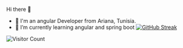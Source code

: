
<!--
**habibfiras/habibfiras** is a ✨ _special_ ✨ repository because its `README.md` (this file) appears on your GitHub profile.

Here are some ideas to get you started:

- 🔭 I’m currently working on ...
- 🌱 I’m currently learning ...
- 👯 I’m looking to collaborate on ...
- 🤔 I’m looking for help with ...
- 💬 Ask me about ...
- 📫 How to reach me: ...
- 😄 Pronouns: ...
- ⚡ Fun fact: ...
-->
Hi there 👋
- 🔭 I'm an angular Developer from Ariana, Tunisia.
- 🌱 I’m currently learning angular and spring boot
[![GitHub Streak](http://github-readme-streak-stats.herokuapp.com?user=habibfiras&theme=dark&background=000000)](https://git.io/streak-stats)

![Visitor Count](https://profile-counter.glitch.me/{habibfiras}/count.svg)



